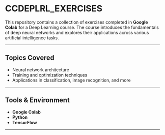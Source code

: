 # CCDEPLRL_EXERCISES

This repository contains a collection of exercises completed in **Google Colab** for a Deep Learning course. The course introduces the fundamentals of deep neural networks and explores their applications across various artificial intelligence tasks.

---

## Topics Covered
- Neural network architecture
- Training and optimization techniques
- Applications in classification, image recognition, and more

---

## Tools & Environment
- **Google Colab** 
- **Python** 
- **TensorFlow** 
---
